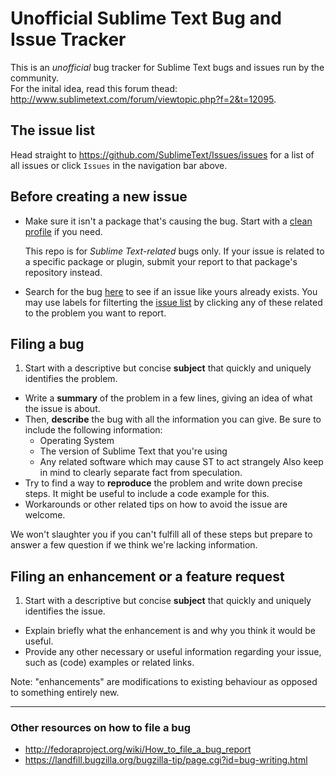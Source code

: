 # Unofficial Sublime Text Bug and Issue Tracker

This is an *unofficial* bug tracker for Sublime Text bugs and issues run by the community.  
For the inital idea, read this forum thead: http://www.sublimetext.com/forum/viewtopic.php?f=2&t=12095.


## The issue list

Head straight to https://github.com/SublimeText/Issues/issues for a list of all issues or click `Issues` in the navigation bar above.


## Before creating a new issue

*   Make sure it isn't a package that's causing the bug. Start with a [clean profile](http://www.sublimetext.com/docs/3/revert.html) if you need. 

    This repo is for *Sublime Text-related* bugs only. If your issue is related to a specific package or plugin, submit your report to that package's repository instead.
*   Search for the bug [here](https://github.com/SublimeText/Issues/search?q=&type=Issues) to see if an issue like yours already exists. You may use labels for filterting the [issue list](https://github.com/SublimeText/Issues/issues) by clicking any of these related to the problem you want to report.


## Filing a bug

1.  Start with a descriptive but concise **subject** that quickly and uniquely identifies the problem.
*   Write a **summary** of the problem in a few lines, giving an idea of what the issue is about.
*   Then, **describe** the bug with all the information you can give.
    Be sure to include the following information:
    * Operating System
    * The version of Sublime Text that you're using
    * Any related software which may cause ST to act strangely
    Also keep in mind to clearly separate fact from speculation.
*   Try to find a way to **reproduce** the problem and write down precise steps. It might be useful to include a code example for this.
*   Workarounds or other related tips on how to avoid the issue are welcome.

We won't slaughter you if you can't fulfill all of these steps but prepare to answer a few question if we think we're lacking information.


## Filing an enhancement or a feature request

1.  Start with a descriptive but concise **subject** that quickly and uniquely identifies the issue.
*   Explain briefly what the enhancement is and why you think it would be useful.
*   Provide any other necessary or useful information regarding your issue, such as (code) examples or related links.

Note: "enhancements" are modifications to existing behaviour as opposed to something entirely new.

---


### Other resources on how to file a bug

* http://fedoraproject.org/wiki/How_to_file_a_bug_report
* https://landfill.bugzilla.org/bugzilla-tip/page.cgi?id=bug-writing.html
